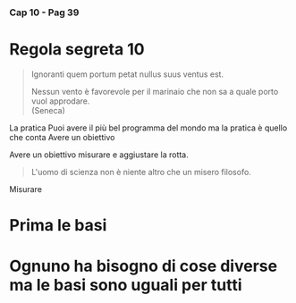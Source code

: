 ### Cap 10 - Pag 39

# Regola segreta 10

>  Ignoranti quem portum petat nullus suus ventus est.
>  
>  Nessun vento è favorevole per il marinaio che non sa a quale porto vuol approdare.  
>  (Seneca)

La pratica Puoi avere il più bel programma del mondo ma la pratica è quello che conta
Avere un obiettivo 

Avere un obiettivo misurare e aggiustare la rotta.

> L'uomo di scienza non è niente altro che un misero filosofo.

Misurare

# Prima le basi

# Ognuno ha bisogno di cose diverse ma le basi sono uguali per tutti


<!--stackedit_data:
eyJoaXN0b3J5IjpbLTE5MjYwNTU2NTNdfQ==
-->